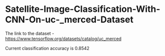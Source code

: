 # Satellite-Image-Classification-With-CNN-On-uc-_merced-Dataset

The link to the dataset - https://www.tensorflow.org/datasets/catalog/uc_merced

Current classification accuracy is 0.8542
